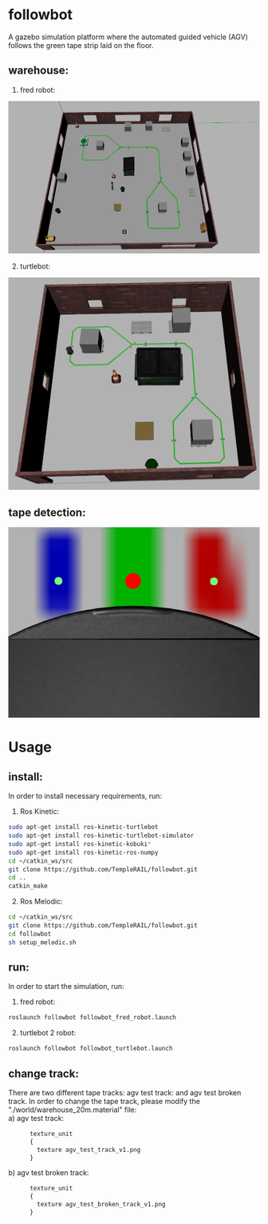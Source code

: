 # followbot
A gazebo simulation platform where the automated guided vehicle (AGV) follows the green tape strip laid on the floor. 
## warehouse: 
1. fred robot:

![avg_warehouse](https://github.com/TempleRAIL/followbot/blob/main/images/avg_warehouse_fred_robot.png)

2. turtlebot:

![avg_warehouse](https://github.com/TempleRAIL/followbot/blob/main/images/avg_warehouse.png)

## tape detection:
![tape_detection](https://github.com/TempleRAIL/followbot/blob/main/images/tape_detection.png)

# Usage
## install: 
In order to install necessary requirements, run:
1. Ros Kinetic:
```Bash
sudo apt-get install ros-kinetic-turtlebot
sudo apt-get install ros-kinetic-turtlebot-simulator
sudo apt-get install ros-kinetic-kobuki*
sudo apt-get install ros-kinetic-ros-numpy
cd ~/catkin_ws/src
git clone https://github.com/TempleRAIL/followbot.git
cd ..
catkin_make
``` 
2. Ros Melodic:
```Bash
cd ~/catkin_ws/src
git clone https://github.com/TempleRAIL/followbot.git
cd followbot
sh setup_melodic.sh
``` 

## run: 
In order to start the simulation, run:
1. fred robot:
```Bash
roslaunch followbot followbot_fred_robot.launch
```  
2. turtlebot 2 robot:
```Bash
roslaunch followbot followbot_turtlebot.launch
```  

## change track: 
There are two different tape tracks: agv test track: and agv test broken track. In order to change the tape track, please modify the "./world/warehouse_20m.material" file:    
a) agv test track:
```
      texture_unit
      {
        texture agv_test_track_v1.png
      }
``` 
b) agv test broken track:
```
      texture_unit
      {
        texture agv_test_broken_track_v1.png
      }
```
